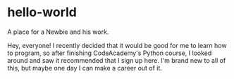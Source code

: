 # hello-world
A place for a Newbie and his work.

Hey, everyone!  I recently decided that it would be good for me to learn how to program, so after finishing CodeAcademy's Python course, I looked around and saw it recommended that I sign up here.  I'm brand new to all of this, but maybe one day I can make a career out of it.
